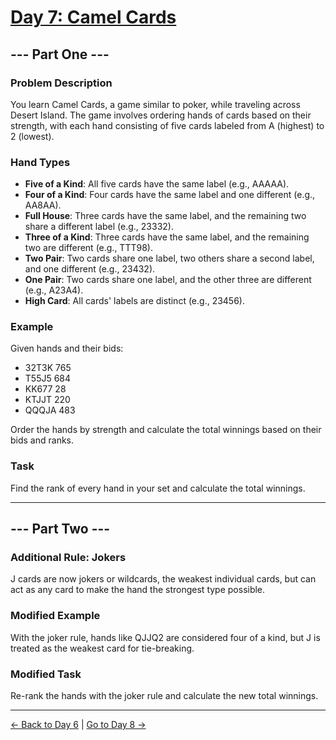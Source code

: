 # [Day 7: Camel Cards](https://adventofcode.com/2023/day/7)

## --- Part One ---

### Problem Description

You learn Camel Cards, a game similar to poker, while traveling across Desert Island. The game involves ordering hands of cards based on their strength, with each hand consisting of five cards labeled from A (highest) to 2 (lowest).

### Hand Types

- **Five of a Kind**: All five cards have the same label (e.g., AAAAA).
- **Four of a Kind**: Four cards have the same label and one different (e.g., AA8AA).
- **Full House**: Three cards have the same label, and the remaining two share a different label (e.g., 23332).
- **Three of a Kind**: Three cards have the same label, and the remaining two are different (e.g., TTT98).
- **Two Pair**: Two cards share one label, two others share a second label, and one different (e.g., 23432).
- **One Pair**: Two cards share one label, and the other three are different (e.g., A23A4).
- **High Card**: All cards' labels are distinct (e.g., 23456).

### Example

Given hands and their bids:
- 32T3K 765
- T55J5 684
- KK677 28
- KTJJT 220
- QQQJA 483

Order the hands by strength and calculate the total winnings based on their bids and ranks.

### Task

Find the rank of every hand in your set and calculate the total winnings.

---

## --- Part Two ---

### Additional Rule: Jokers

J cards are now jokers or wildcards, the weakest individual cards, but can act as any card to make the hand the strongest type possible.

### Modified Example

With the joker rule, hands like QJJQ2 are considered four of a kind, but J is treated as the weakest card for tie-breaking.

### Modified Task

Re-rank the hands with the joker rule and calculate the new total winnings.

---

[← Back to Day 6](../day06/README.md) | [Go to Day 8 →](../day08/README.md)